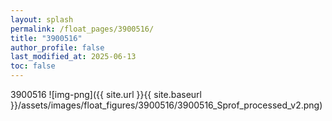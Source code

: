 ```yaml
---
layout: splash
permalink: /float_pages/3900516/
title: "3900516"
author_profile: false
last_modified_at: 2025-06-13
toc: false
---
```

 
3900516
![img-png]({{ site.url }}{{ site.baseurl }}/assets/images/float_figures/3900516/3900516_Sprof_processed_v2.png)